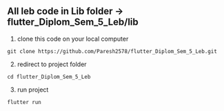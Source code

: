 

## All leb code in Lib folder ->   flutter_Diplom_Sem_5_Leb/lib

1. clone this code on your local computer
```
git clone https://github.com/Paresh2578/flutter_Diplom_Sem_5_Leb.git
```

2. redirect to project folder
```
cd flutter_Diplom_Sem_5_Leb
```

3. run project
```
flutter run
```

